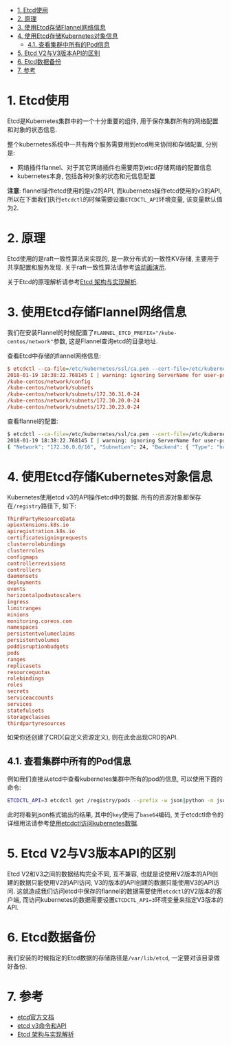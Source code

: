 
<!-- @import "[TOC]" {cmd="toc" depthFrom=1 depthTo=6 orderedList=false} -->

<!-- code_chunk_output -->

- [1. Etcd使用](#1-etcd使用)
- [2. 原理](#2-原理)
- [3. 使用Etcd存储Flannel网络信息](#3-使用etcd存储flannel网络信息)
- [4. 使用Etcd存储Kubernetes对象信息](#4-使用etcd存储kubernetes对象信息)
  - [4.1. 查看集群中所有的Pod信息](#41-查看集群中所有的pod信息)
- [5. Etcd V2与V3版本API的区别](#5-etcd-v2与v3版本api的区别)
- [6. Etcd数据备份](#6-etcd数据备份)
- [7. 参考](#7-参考)

<!-- /code_chunk_output -->

# 1. Etcd使用

Etcd是Kubernetes集群中的一个十分重要的组件, 用于保存集群所有的网络配置和对象的状态信息. 

整个kubernetes系统中一共有两个服务需要用到etcd用来协同和存储配置, 分别是: 

- 网络插件flannel、对于其它网络插件也需要用到etcd存储网络的配置信息
- kubernetes本身, 包括各种对象的状态和元信息配置

**注意**: flannel操作etcd使用的是v2的API, 而kubernetes操作etcd使用的v3的API, 所以在下面我们执行`etcdctl`的时候需要设置`ETCDCTL_API`环境变量, 该变量默认值为2. 

# 2. 原理

Etcd使用的是raft一致性算法来实现的, 是一款分布式的一致性KV存储, 主要用于共享配置和服务发现. 关于raft一致性算法请参考[该动画演示](http://thesecretlivesofdata.com/raft/). 

关于Etcd的原理解析请参考[Etcd 架构与实现解析](http://jolestar.com/etcd-architecture/). 

# 3. 使用Etcd存储Flannel网络信息

我们在安装Flannel的时候配置了`FLANNEL_ETCD_PREFIX="/kube-centos/network"`参数, 这是Flannel查询etcd的目录地址. 

查看Etcd中存储的flannel网络信息: 

```ini
$ etcdctl --ca-file=/etc/kubernetes/ssl/ca.pem --cert-file=/etc/kubernetes/ssl/kubernetes.pem --key-file=/etc/kubernetes/ssl/kubernetes-key.pem ls /kube-centos/network -r
2018-01-19 18:38:22.768145 I | warning: ignoring ServerName for user-provided CA for backwards compatibility is deprecated
/kube-centos/network/config
/kube-centos/network/subnets
/kube-centos/network/subnets/172.30.31.0-24
/kube-centos/network/subnets/172.30.20.0-24
/kube-centos/network/subnets/172.30.23.0-24
```

查看flannel的配置: 

```bash
$ etcdctl --ca-file=/etc/kubernetes/ssl/ca.pem --cert-file=/etc/kubernetes/ssl/kubernetes.pem --key-file=/etc/kubernetes/ssl/kubernetes-key.pem get /kube-centos/network/config
2018-01-19 18:38:22.768145 I | warning: ignoring ServerName for user-provided CA for backwards compatibility is deprecated
{ "Network": "172.30.0.0/16", "SubnetLen": 24, "Backend": { "Type": "host-gw" } }
```

# 4. 使用Etcd存储Kubernetes对象信息

Kubernetes使用etcd v3的API操作etcd中的数据. 所有的资源对象都保存在`/registry`路径下, 如下: 

```ini
ThirdPartyResourceData
apiextensions.k8s.io
apiregistration.k8s.io
certificatesigningrequests
clusterrolebindings
clusterroles
configmaps
controllerrevisions
controllers
daemonsets
deployments
events
horizontalpodautoscalers
ingress
limitranges
minions
monitoring.coreos.com
namespaces
persistentvolumeclaims
persistentvolumes
poddisruptionbudgets
pods
ranges
replicasets
resourcequotas
rolebindings
roles
secrets
serviceaccounts
services
statefulsets
storageclasses
thirdpartyresources
```

如果你还创建了CRD(自定义资源定义), 则在此会出现CRD的API. 

## 4.1. 查看集群中所有的Pod信息

例如我们直接从etcd中查看kubernetes集群中所有的pod的信息, 可以使用下面的命令: 

```bash
ETCDCTL_API=3 etcdctl get /registry/pods --prefix -w json|python -m json.tool
```

此时将看到json格式输出的结果, 其中的`key`使用了`base64`编码, 关于etcdctl命令的详细用法请参考[使用etcdctl访问kubernetes数据](../guide/using-etcdctl-to-access-kubernetes-data.md). 

# 5. Etcd V2与V3版本API的区别

Etcd V2和V3之间的数据结构完全不同, 互不兼容, 也就是说使用V2版本的API创建的数据只能使用V2的API访问, V3的版本的API创建的数据只能使用V3的API访问. 这就造成我们访问etcd中保存的flannel的数据需要使用`etcdctl`的V2版本的客户端, 而访问kubernetes的数据需要设置`ETCDCTL_API=3`环境变量来指定V3版本的API. 

# 6. Etcd数据备份

我们安装的时候指定的Etcd数据的存储路径是`/var/lib/etcd`, 一定要对该目录做好备份. 

# 7. 参考

- [etcd官方文档](https://coreos.com/etcd/docs/latest)
- [etcd v3命令和API](http://blog.csdn.net/u010278923/article/details/71727682)
- [Etcd 架构与实现解析](http://jolestar.com/etcd-architecture/)
